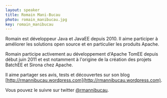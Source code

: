 ```yaml
---
layout: speaker
title: Romain Mani-Bucau
photo: romain_manibucau.jpg
key: romain_manibucau
---
```


Romain est développeur Java et JavaEE depuis 2010. Il aime participer à améliorer les solutions open source et en particulier les produits Apache. 

Romain participe activement au développement d'Apache TomEE depuis début juin 2011 et est notamment à l'origine de la création des projets BatchEE et Sirona chez Apache. 

Il aime partager ses avis, tests et découvertes sur son blog [http://rmannibucau.wordpress.com](http://rmannibucau.wordpress.com).

Vous pouvez le suivre sur twitter [@rmannibucau](http://twitter.com/rmannibucau).